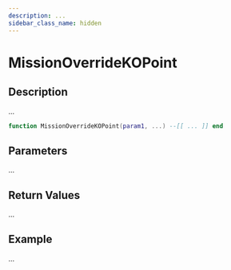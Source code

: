 ```yaml
---
description: ...
sidebar_class_name: hidden
---
```


# MissionOverrideKOPoint

## Description

...

```lua
function MissionOverrideKOPoint(param1, ...) --[[ ... ]] end
```

## Parameters

...

## Return Values

...

## Example

...

